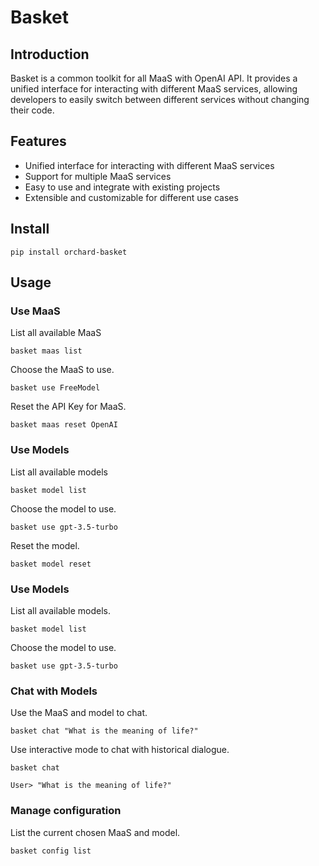 # Basket

## Introduction

Basket is a common toolkit for all MaaS with OpenAI API. It provides a unified interface for interacting with different MaaS services, allowing developers to easily switch between different services without changing their code.

## Features

- Unified interface for interacting with different MaaS services
- Support for multiple MaaS services
- Easy to use and integrate with existing projects
- Extensible and customizable for different use cases

## Install

```
pip install orchard-basket
```

## Usage

### Use MaaS

List all available MaaS

```
basket maas list
```

Choose the MaaS to use.

```
basket use FreeModel
```

Reset the API Key for MaaS.

```
basket maas reset OpenAI
```

### Use Models

List all available models

```
basket model list
```

Choose the model to use.

```
basket use gpt-3.5-turbo
```

Reset the model.

```
basket model reset
```

### Use Models

List all available models.

```
basket model list
```

Choose the model to use.

```
basket use gpt-3.5-turbo
```

### Chat with Models

Use the MaaS and model to chat.

```
basket chat "What is the meaning of life?"
```

Use interactive mode to chat with historical dialogue.

```
basket chat

User> "What is the meaning of life?"
```

### Manage configuration

List the current chosen MaaS and model.

```
basket config list
```





